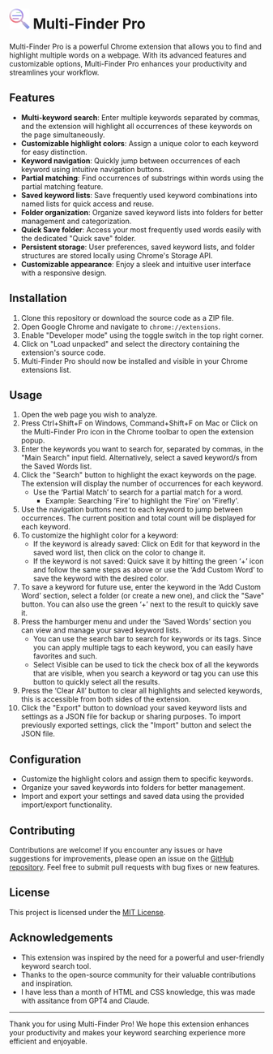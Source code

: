 <h1> <img src="/icon.png" alt="icon" width="40"/> Multi-Finder Pro</h1>

Multi-Finder Pro is a powerful Chrome extension that allows you to find and highlight multiple words on a webpage. With its advanced features and customizable options, Multi-Finder Pro enhances your productivity and streamlines your workflow.

## Features

- **Multi-keyword search**: Enter multiple keywords separated by commas, and the extension will highlight all occurrences of these keywords on the page simultaneously.
- **Customizable highlight colors**: Assign a unique color to each keyword for easy distinction.
- **Keyword navigation**: Quickly jump between occurrences of each keyword using intuitive navigation buttons.
- **Partial matching**: Find occurrences of substrings within words using the partial matching feature.
- **Saved keyword lists**: Save frequently used keyword combinations into named lists for quick access and reuse.
- **Folder organization**: Organize saved keyword lists into folders for better management and categorization.
- **Quick Save folder**: Access your most frequently used words easily with the dedicated "Quick save" folder.
- **Persistent storage**: User preferences, saved keyword lists, and folder structures are stored locally using Chrome's Storage API.
- **Customizable appearance**: Enjoy a sleek and intuitive user interface with a responsive design.

## Installation

1. Clone this repository or download the source code as a ZIP file.
2. Open Google Chrome and navigate to `chrome://extensions`.
3. Enable "Developer mode" using the toggle switch in the top right corner.
4. Click on "Load unpacked" and select the directory containing the extension's source code.
5. Multi-Finder Pro should now be installed and visible in your Chrome extensions list.

## Usage

1. Open the web page you wish to analyze.
2. Press Ctrl+Shift+F on Windows, Command+Shift+F on Mac or Click on the Multi-Finder Pro icon in the Chrome toolbar to open the extension popup.
3. Enter the keywords you want to search for, separated by commas, in the "Main Search" input field. Alternatively, select a saved keyword/s from the Saved Words list.
4. Click the "Search" button to highlight the exact keywords on the page. The extension will display the number of occurrences for each keyword.
    - Use the ‘Partial Match’ to search for a partial match for a word. 
        - Example: Searching ‘Fire’ to highlight the ‘Fire’ on 'Firefly'.
5. Use the navigation buttons next to each keyword to jump between occurrences. The current position and total count will be displayed for each keyword.
6. To customize the highlight color for a keyword: 
    - If the keyword is already saved: Click on Edit for that keyword in the saved word list, then click on the color to change it.
    - If the keyword is not saved: Quick save it by hitting the green ‘+’ icon and follow the same steps as above or use the ‘Add Custom Word’ to save the keyword with the desired color.
7. To save a keyword for future use, enter the keyword in the ‘Add Custom Word’ section, select a folder (or create a new one), and click the "Save" button. You can also use the green ‘+’ next to the result to quickly save it.
8. Press the hamburger menu and under the ‘Saved Words’ section you can view and manage your saved keyword lists.
    - You can use the search bar to search for keywords or its tags. Since you can apply multiple tags to each keyword, you can easily have favorites and such.
    - Select Visible can be used to tick the check box of all the keywords that are visible, when you search a keyword or tag you can use this button to quickly select all the results.
9. Press the ‘Clear All’ button to clear all highlights and selected keywords, this is accessible from both sides of the extension. 
10. Click the "Export" button to download your saved keyword lists and settings as a JSON file for backup or sharing purposes. To import previously exported settings, click the "Import" button and select the JSON file.


## Configuration

- Customize the highlight colors and assign them to specific keywords.
- Organize your saved keywords into folders for better management.
- Import and export your settings and saved data using the provided import/export functionality.

## Contributing

Contributions are welcome! If you encounter any issues or have suggestions for improvements, please open an issue on the [GitHub repository](https://github.com/Sunu03/multi-finder-pro). Feel free to submit pull requests with bug fixes or new features.

## License

This project is licensed under the [MIT License](LICENSE).

## Acknowledgements

- This extension was inspired by the need for a powerful and user-friendly keyword search tool.
- Thanks to the open-source community for their valuable contributions and inspiration.
- I have less than a month of HTML and CSS knowledge, this was made with assitance from GPT4 and Claude.

---

Thank you for using Multi-Finder Pro! We hope this extension enhances your productivity and makes your keyword searching experience more efficient and enjoyable.

